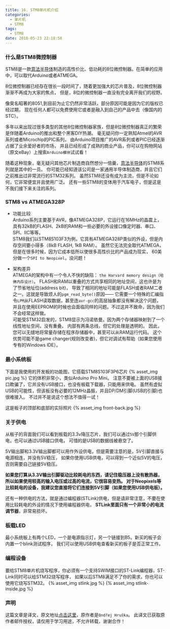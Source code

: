 ```yaml
---
title: 16. STM8单片机介绍
categories:
  - 单片机
  - STM8
tags:
  - STM8
date: 2018-05-23 22:18:58
---
```


### 什么是STM8微控制器
STM8是一款[意法半导体][ST Microelectronics]制造的高性价比、低功耗的8位微控制器。在简单的应用中，可以取代Arduino或者ATMEGA。

8位微控制器已经存在很长一段时间了，随着更加强大的芯片普及，8位微控制器渐渐不再成为大家的焦点，
但是，8位的微控制器一直没有完全离开我们的视野。

<!-- more -->

像臭名昭著的8051,到目前为止它仍然非常活跃，部分原因可能是因为它的版权已经过期，
现在任何人都可以免费使用它或者是融入到自己的产品中去（像国内的STC）。

多年以来出现过很多类型的其他8位微控制器家族，但是8位微控制器真正的繁荣是伴随着Arduino的推出和整个黑客DIY热潮。
毫无疑问你一定熟知Atmel的AVR系列或者Microchip的PIC系列，
由Arduino项目推广的AVR系列或者PIC已经逐渐占据了业余爱好者的市场，
并且已经形成了成熟的商业产品，你可以在购物网站（原文eBay）上搜索`Arduino模块`试试看！

随着这种现象，毫无疑问其他芯片制造商自然想分一倍羹，[意法半导体][ST Microelectronics]的STM8系列就是其中的一员。
你可能已经知道该公司是一家通用半导体制造商，并且它们之前推出过非常流行的STM32系列。
虽然STM8还没有成为主流，但是不论如何，它非常便宜并且使用广泛。
还有一些STM8的变体用于汽车电子，但是这是不我们接下来关注的系列。

### STM8 vs ATMEGA328P
- 功能比较
  <br />
  Arduino系列主要基于AVR，像ATMEGA328P，它运行在16MHz的晶震上，
  具有32kB的FLASH、2kB的RAM和一些必要的外设接口像定时器、串口、SPI、IIC等等。
  <br />
  STM8我们以STM8S103F3为例，它具有ATMEGA328P类似的外设，但是内存空间要小得多（8kB FLASH, 1kB RAM）。
  虽然它无法完全取代ATMEGA，但是在很多时候，因为它成本低所以使很多高性价比的产品成为现实，
  60美分做一个`SPI to Neopixel`，没问题！

- 架构差异
  <br />
  ATMEGA的架构中有一个令人不快的缺陷： `the Harvard memory design（哈佛内存设计）`。
  FLASH和RAM以重叠的方式共享相同的地址空间，这也许是为了节省地址位(address bit)，
  导致了相同的地址可能是FLASH或者RAM二者之一。这就是导致烦人的`pgm_read_byte()`原因——
  它需要一个特殊的汇编指令`LPM`从FLASH读取数据，甚至连`avr-gcc`的高层抽象都没有解决这个问题，
  并且在使用EEPROM的时候也会面临同样的问题。不过这并不致命，因为我们不会经常这样做。
  <br />
  可能受STM32启发的，STM8显示为冯诺依曼。因为两个存储器映射到了一个线性地址空间，没有重叠。
  内部有两条总线，但它的处理是透明的。 因此，您可以无缝地将常量存储在程序存储器中，甚至可以从RAM运行代码。
  这个优势可能不是game changer(规则改变者)，但它对调试有帮助（如果您使用专有的Windows IDE）。

### 最小系统板
下面是我使用的开发板的功能图，它搭载STM8S103F3P6芯片
{% asset_img pic.jpg %}
它的体积非常小，类似Arduino Pro Mini。
注意不要被上面的USB接口欺骗了，它并没有USB接口，也没有板载下载器，只能用来供电。
虽然有虚拟USB的可能性，但该板没有必要的12MHz晶振，并且DP/DM引脚(USB的引脚)也很难接入。
不过并不是说这个想法不值得一试！

这是板子的顶部和底部的实际照片
{% asset_img front-back.jpg %}

### 关于供电
从板子的背面我们可以看到板载的3.3v降压芯片，我们可以通过`5V`那个引脚供电，也可以通过USB接口供电，
可惜的是USB的数据线被悬空了。

5V输出脚和3.3V输出脚都可以用作外设供电，但是需要注意的是，5V引脚直接与电源相连，并没有5V稳压，
如果你使用USB供电，可以得到一个近似5V的电压，否则需要自己链接5V稳压。

**如果您打算从3.3V输出引脚驱动比较耗电的东西，请记住稳压器上没有散热器，
所以如果使用较高的输入电压或过高的电流，它很容易变热。
对于Neopixels等比较耗电的设备，我建议您直接将它们连接到5V引脚（如果您使用USB供电板）。**

还有一种供电的方法，就是通过编程器(STLink)供电，但是请非常注意，不要在使用比较耗电的外设的情况下使用编程器供电，
**STLink里面只有一个非常小的电流调节器**，非常易损坏。

### 板载LED
最小系统板上有两个LED，一个是电源指示灯，另一个链接到B5。新买的板子会内置一个blink测试程序，
我们可以使用USB供电查看新买的板子是否正常工作。

### 编程设备
要给STM8单片机烧写程序，你必须有一个支持SWIM接口的ST-Link编程器，ST-Link同时可以给STM32烧写程序，
如果以后STM8满足不了你的需求，你也可以使用它烧写STM32。
{% asset_img stlink.jpg %}
{% asset_img stlink-inside.jpg %}

### 声明
这篇文章是译文，原文地址[点击这里][原文地址]，原作者是`Ondřej Hruška`。
此译文已获取原作者邮件授权，请仅用于学习用途，不允许转载，谢谢合作！

[原文地址]: https://www.ondrovo.com/a/20170105-stm8-first-look/
[ST Microelectronics]: http://www.st.com
